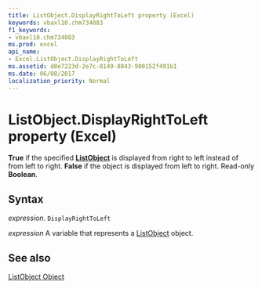 ```yaml
---
title: ListObject.DisplayRightToLeft property (Excel)
keywords: vbaxl10.chm734083
f1_keywords:
- vbaxl10.chm734083
ms.prod: excel
api_name:
- Excel.ListObject.DisplayRightToLeft
ms.assetid: d8e7223d-2e7c-8149-8843-900152f491b1
ms.date: 06/08/2017
localization_priority: Normal
---
```



# ListObject.DisplayRightToLeft property (Excel)

 **True** if the specified **[ListObject](Excel.ListObject.md)** is displayed from right to left instead of from left to right. **False** if the object is displayed from left to right. Read-only **Boolean**.


## Syntax

_expression_. `DisplayRightToLeft`

_expression_ A variable that represents a [ListObject](Excel.ListObject.md) object.


## See also


[ListObject Object](Excel.ListObject.md)

